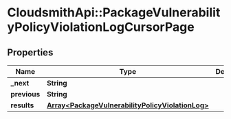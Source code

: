 # CloudsmithApi::PackageVulnerabilityPolicyViolationLogCursorPage

## Properties
Name | Type | Description | Notes
------------ | ------------- | ------------- | -------------
**_next** | **String** |  | [optional] 
**previous** | **String** |  | [optional] 
**results** | [**Array&lt;PackageVulnerabilityPolicyViolationLog&gt;**](PackageVulnerabilityPolicyViolationLog.md) |  | 


